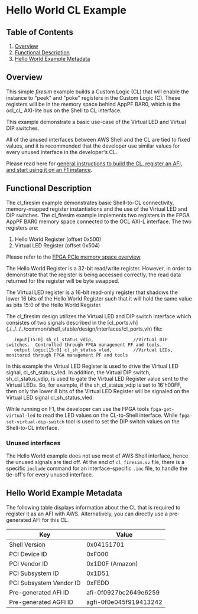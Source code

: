 # Hello World CL Example

## Table of Contents

1. [Overview](#overview)
2. [Functional Description](#description)
3. [Hello World Example Metadata](#metadata)


<a name="overview"></a>
## Overview

This simple *firesim* example builds a Custom Logic (CL) that will enable the instance to "peek" and "poke" registers in the Custom Logic (C). These registers will be in the memory space behind AppPF BAR0, which is the ocl\_cl\_ AXI-lite bus on the Shell to CL interface.

This example demonstrate a basic use-case of the Virtual LED and Virtual DIP switches.

All of the unused interfaces between AWS Shell and the CL are tied to fixed values, and it is recommended that the developer use similar values for every unused interface in the developer's CL.

Please read here for [general instructions to build the CL, register an AFI, and start using it on an F1 instance](./../README.md).


<a name="description"></a>
## Functional Description

The cl_firesim example demonstrates basic Shell-to-CL connectivity, memory-mapped register instantiations and the use of the Virtual LED and DIP switches. The cl_firesim example implements two registers in the FPGA AppPF BAR0 memory space connected to the OCL AXI-L interface. The two registers are:

1. Hello World Register (offset 0x500)
2. Virtual LED Register (offset 0x504)

Please refer to the [FPGA PCIe memory space overview](../../../docs/AWS_Fpga_Pcie_Memory_Map.md)

The Hello World Register is a 32-bit read/write register. However, in order to demonstrate that the register is being accessed correctly, the read data returned for the register will be byte swapped.

The Virtual LED register is a 16-bit read-only register that shadows the lower 16 bits of the Hello World Register such that it will hold the same value as bits 15:0 of the Hello World Register.

The cl_firesim design utilizes the Virtual LED and DIP switch interface which consistes of two signals described in the [cl_ports.vh] (./../../../common/shell_stable/design/interfaces/cl_ports.vh) file:


```
   input[15:0] sh_cl_status_vdip,               //Virtual DIP switches.  Controlled through FPGA management PF and tools.
   output logic[15:0] cl_sh_status_vled,        //Virtual LEDs, monitored through FPGA management PF and tools
```

In this example the Virtual LED Register is used to drive the Virtual LED signal, cl_sh_status_vled. In addition, the Virtual DIP switch, sh_cl_status_vdip, is used to gate the Virtual LED Register value sent to the Virtual LEDs. So, for example, if the sh_cl_status_vdip is set to 16'h00FF, then only the lower 8 bits of the Virtual LED Register will be signaled on the Virtual LED signal cl_sh_status_vled. 

While running on F1, the developer can use the FPGA tools `fpga-get-virtual-led` to read the LED values on the CL-to-Shell interface.  While `fpga-set-virtual-dip-switch` tool is used to set the DIP switch values on the Shell-to-CL interface.

  
### Unused interfaces

The Hello World example does not use most of AWS Shell interface, hence the unused signals are tied off.
At the end of `cl_firesim.sv` file, there is a specific `include` command for an interface-specific `.inc` file, to handle the tie-off\'s for every unused interface.


<a name="metadata"></a>
## Hello World Example Metadata

The following table displays information about the CL that is required to register it as an AFI with AWS.
Alternatively, you can directly use a pre-generated AFI for this CL.


| Key   | Value     |
|-----------|------|
| Shell Version | 0x04151701 |
| PCI Device ID | 0xF000 |
| PCI Vendor ID | 0x1D0F (Amazon) |
| PCI Subsystem ID | 0x1D51 |
| PCI Subsystem Vendor ID | 0xFEDD |
| Pre-generated AFI ID | afi-0f0927bc2649e6259 |
| Pre-generated AGFI ID | agfi-0f0e045f919413242 |

